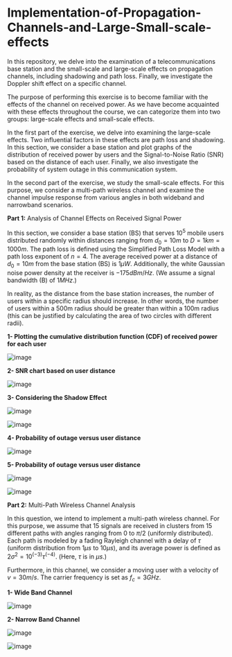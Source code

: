 # Implementation-of-Propagation-Channels-and-Large-Small-scale-effects
In this repository, we delve into the examination of a telecommunications base station and the small-scale and large-scale effects on propagation channels, including shadowing and path loss. Finally, we investigate the Doppler shift effect on a specific channel.

The purpose of performing this exercise is to become familiar with the effects of the channel on received power. As we have become acquainted with these effects throughout the course, we can categorize them into two groups: large-scale effects and small-scale effects.

In the first part of the exercise, we delve into examining the large-scale effects. Two influential factors in these effects are path loss and shadowing. In this section, we consider a base station and plot graphs of the distribution of received power by users and the Signal-to-Noise Ratio (SNR) based on the distance of each user. Finally, we also investigate the probability of system outage in this communication system.

In the second part of the exercise, we study the small-scale effects. For this purpose, we consider a multi-path wireless channel and examine the channel impulse response from various angles in both wideband and narrowband scenarios.

**Part 1:** Analysis of Channel Effects on Received Signal Power

In this section, we consider a base station (BS) that serves $10^5$ mobile users distributed randomly within distances ranging from $d_0=10m$ to $D=1km=1000m$. The path loss is defined using the Simplified Path Loss Model with a path loss exponent of $n=4$. The average received power at a distance of $d_0=10m$ from the base station (BS) is $1μW$. Additionally, the white Gaussian noise power density at the receiver is $-175 dBm/Hz$. (We assume a signal bandwidth (B) of $1 MHz$.)

In reality, as the distance from the base station increases, the number of users within a specific radius should increase. In other words, the number of users within a 500m radius should be greater than within a 100m radius (this can be justified by calculating the area of two circles with different radii).

**1- Plotting the cumulative distribution function (CDF) of received power for each user**

![image](https://github.com/ErfanPanahi/Implementation-of-Propagation-Channels-and-Large-Small-scale-effects/assets/107314081/57eaac56-7641-4269-aa8c-99cd953d0f0d)


**2- SNR chart based on user distance**

![image](https://github.com/ErfanPanahi/Implementation-of-Propagation-Channels-and-Large-Small-scale-effects/assets/107314081/61b12c83-475a-45dd-9a61-3067f0da75b5)


**3- Considering the Shadow Effect**

![image](https://github.com/ErfanPanahi/Implementation-of-Propagation-Channels-and-Large-Small-scale-effects/assets/107314081/df7bf45f-6c6a-4256-89ac-d53ceb05774b)

![image](https://github.com/ErfanPanahi/Implementation-of-Propagation-Channels-and-Large-Small-scale-effects/assets/107314081/4d85f009-60fe-4697-96bd-19e1aa3b0fd7)


**4- Probability of outage versus user distance**

![image](https://github.com/ErfanPanahi/Implementation-of-Propagation-Channels-and-Large-Small-scale-effects/assets/107314081/cfe76ea8-8106-421b-ab90-1b6881f5e2d4)


**5- Probability of outage versus user distance**

![image](https://github.com/ErfanPanahi/Implementation-of-Propagation-Channels-and-Large-Small-scale-effects/assets/107314081/46f2aea9-923f-412a-aa13-f5c9a7a9cf09)

![image](https://github.com/ErfanPanahi/Implementation-of-Propagation-Channels-and-Large-Small-scale-effects/assets/107314081/6a281bd8-619a-4664-9cb8-109e0f4b53af)

**Part 2:** Multi-Path Wireless Channel Analysis

In this question, we intend to implement a multi-path wireless channel. For this purpose, we assume that 15 signals are received in clusters from 15 different paths with angles ranging from 0 to $π/2$ (uniformly distributed). Each path is modeled by a fading Rayleigh channel with a delay of $τ$ (uniform distribution from $1μs$ to $10μs$), and its average power is defined as $2σ^2 = 10^(-3) τ^(-4)$. (Here, $τ$ is in $μs$.)

Furthermore, in this channel, we consider a moving user with a velocity of $v = 30 m/s$. The carrier frequency is set as $f_c = 3 GHz$.

**1- Wide Band Channel**

![image](https://github.com/ErfanPanahi/Implementation-of-Propagation-Channels-and-Large-Small-scale-effects/assets/107314081/b22f68ed-fffe-4365-acf5-c009ac7e8b5b)


**2- Narrow Band Channel**

![image](https://github.com/ErfanPanahi/Implementation-of-Propagation-Channels-and-Large-Small-scale-effects/assets/107314081/588211d6-4095-491e-8b98-d004c0368d43)

![image](https://github.com/ErfanPanahi/Implementation-of-Propagation-Channels-and-Large-Small-scale-effects/assets/107314081/71514f68-89c8-4c60-8c01-2c62c5eda9de)
